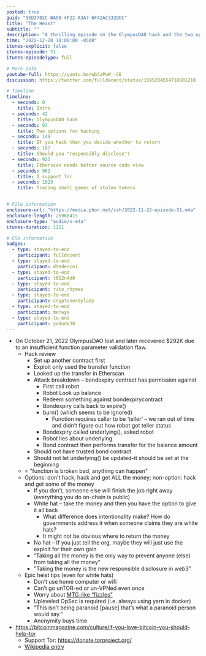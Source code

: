 ```yaml
---
posted: true
guid: "5ED3782C-BA50-4F22-A3A7-6F42AC332DDC"
title: "The Heist"
subtitle: ""
description: "A thrilling episode on the OlympusDAO hack and the two options for hacking in web3. Discover the pros and cons of white hat hacking and the new responsible disclosure in the world of cryptocurrencies."
time: "2022-12-20 18:00:00 -0500"
itunes-explicit: false
itunes-episode: 51
itunes-episodeType: full

# More info
youtube-full: https://youtu.be/wbJzPuW_-CE
discussion: https://twitter.com/fulldecent/status/1595204554718601218

# Timeline
timeline:
  - seconds: 0
    title: Intro
  - seconds: 42
    title: OlympusDAO hack
  - seconds: 97
    title: Two options for hacking
  - seconds: 149
    title: If you hack then you decide whether to return
  - seconds: 187
    title: Should you "responsibly disclose"?
  - seconds: 925
    title: Etherscan needs better source code view
  - seconds: 962
    title: I support Tor
  - seconds: 1023
    title: Tracing shell games of stolen tokens


# File information
enclosure-url: "https://media.phor.net/csh/2022-11-22-episode-51.m4a"
enclosure-length: 25968415
enclosure-type: "audio/x-m4a"
itunes-duration: 1211

# CSH information
badges:
  - type: stayed-to-end
    participant: fulldecent
  - type: stayed-to-end
    participant: dtedesco1
  - type: stayed-to-end
    participant: t012n4d0
  - type: stayed-to-end
    participant: rito_rhymes
  - type: stayed-to-end
    participant: cryptonerdylady
  - type: stayed-to-end
    participant: merwyx
  - type: stayed-to-end
    participant: yodude38
---
```


<!--end of quick notes-->

- On October 21, 2022 OlympusDAO lost and later recovered $292K due to an insufficient function parameter validation flaw.
  - Hack review
    - Set up another contract first
    - Exploit only used the transfer function
    - Looked up the transfer in Etherscan
    - Attack breakdown – bondexpiry contract has permission against 
      - First call robot
      - Robot Look up balance
      - Redeem something against bondexpirycontract
      - Bondexpiry calls back to expire()
      - burn() (which seems to be ignored)
        - Function requires caller to be ‘teller’ – we ran out of time and didn’t figure out how robot got teller status
      - Bondexpiry called underlying(), asked robot
      - Robot lies about underlying
      - Bond contract then performs transfer for the balance amount
    - Should not have trusted bond contract
    - Should not let underlying() be updated–it should be set at the beginning
  - = "function is broken bad, anything can happen"
  - Options: don't hack, hack and get ALL the money; non-option: hack and get some of the money
    - If you don’t, someone else will finish the job right away (everything you do on-chain is public)
    - White hat – take the money and then you have the option to give it all back
      - What difference does intentionality make? How do governments address it when someone claims they are white hats?
      - It might not be obvious where to return the money
    - No hat – If you just tell the org, maybe they will just use the exploit for their own gain
    - “Taking all the money is the only way to prevent anyone (else) from taking all the money”
    - "Taking the money is the new responsible disclosure in web3"
  - Epic heist tips (even for white hats)
    - Don’t use home computer or wifi
    - Can’t go unTOR-ed or un-VPNed even once
    - Worry about [MTG-like “fizzles”](https://mtg.fandom.com/wiki/Fizzle)
    - Upleveled OpSec is required (i.e. always using yarn in docker)
    - “This isn’t being paranoid [pause] that’s what a paranoid person would say.”
    - Anonymity buys time
- https://bitcoinmagazine.com/culture/if-you-love-bitcoin-you-should-help-tor
  - Support Tor: https://donate.torproject.org/
  - [Wikipedia entry](https://en.wikipedia.org/wiki/Tor_(network))